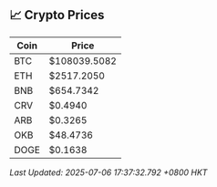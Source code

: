 ## 📈 Crypto Prices

| Coin | Price |
| ---- | ----- |
| BTC | $108039.5082 |
| ETH | $2517.2050 |
| BNB | $654.7342 |
| CRV | $0.4940 |
| ARB | $0.3265 |
| OKB | $48.4736 |
| DOGE | $0.1638 |

_Last Updated: 2025-07-06 17:37:32.792 +0800 HKT_
